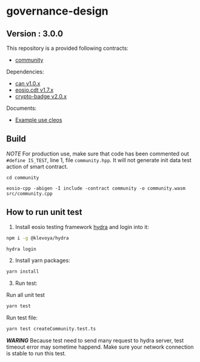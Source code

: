 # governance-design

## Version : 3.0.0

This repository is a provided following contracts:

   * [community](./community)


Dependencies:
* [can v1.0.x](https://github.com/canfoundation/CAN/releases/tag/can-v1.0.0)
* [eosio.cdt v1.7.x](https://github.com/EOSIO/eosio.cdt/releases/tag/v1.7.0)
* [crypto-badge v2.0.x](https://github.com/canfoundation/cryptobadge/releases/tag/v2.0.0)

Documents:

* [Example use cleos](https://github.com/canfoundation/governance-design/blob/master/community/Readme.md)

## Build

*NOTE* For production use, make sure that code has been commented out `#define IS_TEST`, line 1, file `community.hpp`. It will not generate init data test action of smart contract. 
```
cd community

eosio-cpp -abigen -I include -contract community -o community.wasm src/community.cpp
```
## How to run unit test


1. Install eosio testing framework [hydra](https://docs.klevoya.com/hydra/about/getting-started) and login into it:

```bash
npm i -g @klevoya/hydra

hydra login
```

2. Install yarn packages:

```bash
yarn install
```

3. Run test:

Run all unit test

```bash
yarn test
```

Run test file:

```bash
yarn test createCommunity.test.ts
```

***WARING*** Because test need to send many request to hydra server, test timeout error may sometime happend. Make sure your network connection is stable to run this test.

